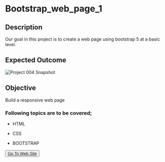 # Bootstrap_web_page_1


## Description
Our goal in this project is to create a web page using bootstrap 5 at a basic level.

## Expected Outcome

![Project 004 Snapshot](./project04.png)

## Objective

Build a responsive web page 

### Following topics are to be covered;

- HTML 

- CSS

- BOOTSTRAP


<button><a href="https://muratbzc.github.io/Bootstrap_web_page_1/">Go To Web Site</a></button>
